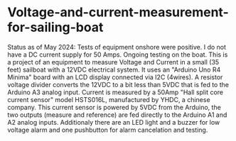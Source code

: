 # Voltage-and-current-measurement-for-sailing-boat
Status as of May 2024: Tests of equipment onshore were positive. I do not have a DC current supply for 50 Amps. 
Ongoing testing on the boat.
This is a project of an equipment to measure Voltage and Current in a small (35 feet) sailboat with a 12VDC electrical system.
It uses an "Arduino Uno R4 Minima" board with an LCD display connected via I2C (4wires).
A resistor voltage divider converts the 12VDC to a bit less than 5VDC that is fed to the Arduino A3 analog input.
Current is measured by a 50Amp "Hall split core current sensor" model HSTS016L, manufactured by YHDC, a chinese company.
This current sensor is powered by 5VDC from the Arduino, the two outputs (measure and reference) are fed directly to the Arduino A1 and A2 analog inputs.
Additionaly there are an LED light and a buzzer for low voltage alarm and one pushbutton for alarm cancelation and testing. 
